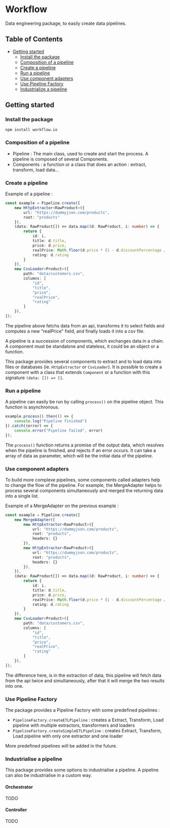 # Workflow
Data engineering package, to easily create data pipelines.

## Table of Contents

- [Getting started](#getting-started)
    - [Install the package](#install-the-package)
    - [Composition of a pipeline](#composition-of-a-pipeline)
    - [Create a pipeline](#create-a-pipeline)
    - [Run a pipeline](#run-a-pipeline)
    - [Use component adapters](#use-component-adapters)
    - [Use Pipeline Factory](#use-pipeline-factory)
    - [Industrialize a pipeline](#industrialize-a-pipeline)


## Getting started

### Install the package
```
npm install workflow.io
```

### Composition of a pipeline

* Pipeline : The main class, used to create and start the process. A pipeline is composed of several Components.
* Components : a function or a class that does an action : extract, transform, load data...

### Create a pipeline

Example of a pipeline :
```ts
const example = Pipeline.create([
    new HttpExtractor<RawProduct>({
        url: "https://dummyjson.com/products",
        root: "products"
    }),
    (data: RawProduct[]) => data.map((d: RawProduct, i: number) => {
        return {
            id: i,
            title: d.title,
            price: d.price,
            realPrice: Math.floor(d.price * (1 - d.discountPercentage / 100)),
            rating: d.rating
        }
    }),
    new CsvLoader<Product>({
        path: "data/customers.csv",
        columns: [
            "id",
            "title",
            "price",
            "realPrice",
            "rating"
        ]
    }),
]);
```
The pipeline above fetchs data from an api, transforms it to select fields and computes a new "realPrice" field, and finally loads it into a csv file.

A pipeline is a succession of components, which exchanges data in a chain. A component must be standalone and stateless, it could be an object or a function.

This package provides several components to extract and to load data into files or databases (ie. ```HttpExtractor``` or ```CsvLoader```). It is possible to create a component with a class that extends ```Component``` or a function with this signature ```(data: []) => []```.

### Run a pipeline

A pipeline can easily be run by calling ```process()``` on the pipeline object. This function is asynchronous.

```ts
example.process().then(() => {
    console.log("Pipeline finished")
}).catch((error) => {
    console.error("Pipeline failed", error)
});
```

The ```process()``` function returns a promise of the output data, which resolves when the pipeline is finished, and rejects if an error occurs. It can take a array of data as parameter, which will be the initial data of the pipeline.

### Use component adapters

To build more complexe pipelines, some components called adapters help to change the flow of the pipeline. For example, the MergeAdapter helps to process several components simultaneously and merged the returning data into a single list.

Example of a MergeAdapter on the previous example :
```ts
const example = Pipeline.create([
    new MergeAdapter([
        new HttpExtractor<RawProduct>({
            url: "https://dummyjson.com/products",
            root: "products",
            headers: {}
        }),
        new HttpExtractor<RawProduct>({
            url: "https://dummyjson.com/products",
            root: "products",
            headers: {}
        }),
    ]),
    (data: RawProduct[]) => data.map((d: RawProduct, i: number) => {
        return {
            id: i,
            title: d.title,
            price: d.price,
            realPrice: Math.floor(d.price * (1 - d.discountPercentage / 100)),
            rating: d.rating
        }
    }),
    new CsvLoader<Product>({
        path: "data/customers.csv",
        columns: [
            "id",
            "title",
            "price",
            "realPrice",
            "rating"
        ]
    }),
]);
```
The difference here, is in the extraction of data, this pipeline will fetch data from the api twice and simultaneously, after that it will merge the two results into one.

### Use Pipeline Factory

The package provides a Pipeline Factory with some predefined pipelines :
* ```PipelineFactory.createETLPipeline``` : creates a Extract, Transform, Load pipeline with multiple extractors, transformers and loaders
* ```PipelineFactory.createSimpleETLPipeline``` : creates Extract, Transform, Load pipeline with only one extractor and one loader

More predefined pipelines will be added in the future.

### Industrialise a pipeline

This package provides some options to industrialise a pipeline. A pipeline can also be industrialise in a custom way.

#### Orchestrator
TODO
#### Controller
TODO